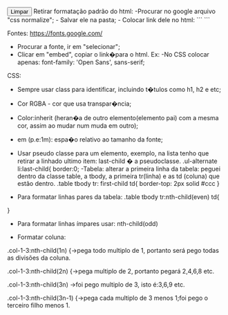 





<input type="reset" class="button-default button-default-stroke" value="Limpar">
Retirar formatação padrão do html: 
-Procurar no google arquivo "css normalize";
- Salvar ele na pasta;
- Colocar link dele no html: 
```
    <link rel="stylesheet" href="css/css-normalize.css">
```



Fontes: https://fonts.google.com/

- Procurar a fonte, ir em "selecionar";
- Clicar em "embed", copiar o link�para o html. Ex: <link href="https://fonts.googleapis.com/css?family=Open+Sans&display=swap" rel="stylesheet">
-No CSS colocar apenas: font-family: 'Open Sans', sans-serif;

CSS:

- Sempre usar class para identificar, incluindo t�tulos como h1, h2 e etc;
- Cor RGBA - cor que usa transpar�ncia;
- Color:inherit (heran�a de outro elemento(elemento pai) com a mesma cor, assim ao mudar num muda em outro);
- em (p.e:1m): espa�o relativo ao tamanho da fonte;
- Usar pseudo classe para um elemento, exemplo, na lista tenho que retirar a linhado ultimo item:
last-child � a pseudoclasse.
.ul-alternate li:last-child{
    border:0;
-Tabela: alterar a primeira linha da tabela: peguei dentro da classe table, a tbody, a primeira tr(linha) e as td (coluna) que estão dentro.
.table tbody tr: first-child td{
    border-top: 2px solid #ccc
}    

- Para formatar linhas pares da tabela:
.table tbody tr:nth-child(even) td{

}

- Para formatar linhas ímpares usar: nth-child(odd)

- Formatar coluna: 

.col-1-3:nth-child(1n) {->pega todo multiplo de 1, portanto será pego todas as divisões da coluna.

.col-1-3:nth-child(2n) {->pega multiplo de 2, portanto pegará 2,4,6,8 etc.

.col-1-3:nth-child(3n) ->foi pego multiplo de 3, isto é:3,6,9 etc.

.col-1-3:nth-child(3n-1) {->pega cada multiplo de 3 menos 1;foi pego o terceiro filho menos 1.




